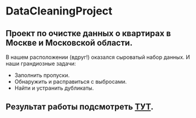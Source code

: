 # DataCleaningProject

## Проект по очистке данных о квартирах в Москве и Московской области.

В нашем расположении (вдруг!) оказался сыроватый набор данных. 
И наши грандиозные задачи:
- Заполнить пропуски.
- Обнаружить и расправиться с выбросами.
- Найти и устранить дубликаты.

## Результат работы подсмотреть [ТУТ](https://github.com/khav-i/DataCleaningProject/blob/master/data_cleaning_example.ipynb).
